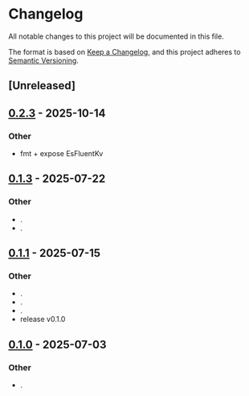 # Changelog

All notable changes to this project will be documented in this file.

The format is based on [Keep a Changelog](https://keepachangelog.com/en/1.0.0/),
and this project adheres to [Semantic Versioning](https://semver.org/spec/v2.0.0.html).

## [Unreleased]

## [0.2.3](https://github.com/stayhydated/es-fluent/compare/es-fluent-core-v0.2.2...es-fluent-core-v0.2.3) - 2025-10-14

### Other

- fmt + expose EsFluentKv

## [0.1.3](https://github.com/stayhydated/es-fluent/compare/es-fluent-core-v0.1.2...es-fluent-core-v0.1.3) - 2025-07-22

### Other

- .
- .

## [0.1.1](https://github.com/stayhydated/es-fluent/compare/es-fluent-core-v0.1.0...es-fluent-core-v0.1.1) - 2025-07-15

### Other

- .
- .
- .
- release v0.1.0

## [0.1.0](https://github.com/stayhydated/es-fluent/releases/tag/es-fluent-core-v0.1.0) - 2025-07-03

### Other

- .
